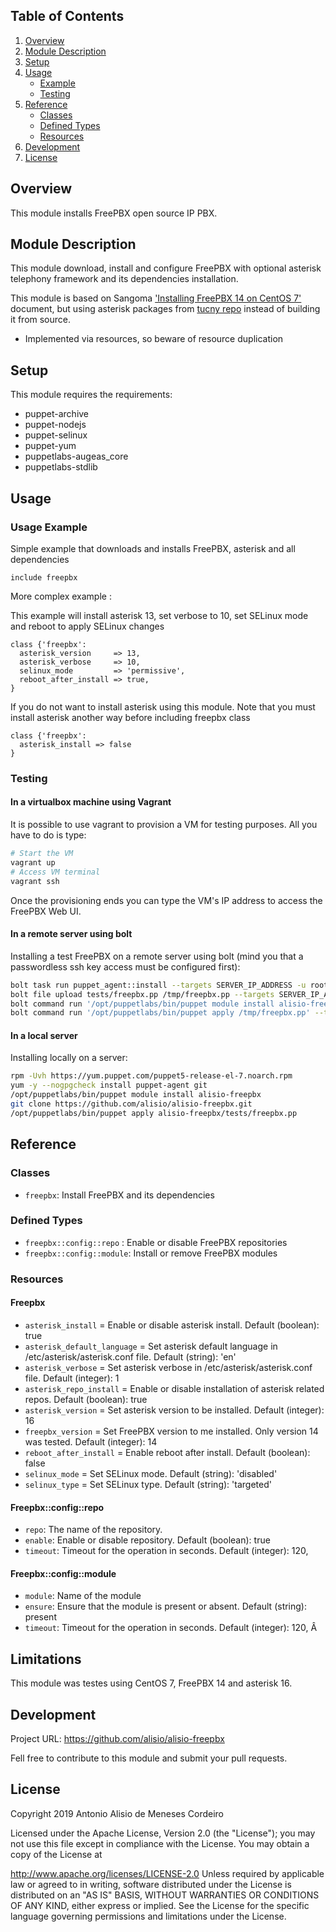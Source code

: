## Table of Contents

1. [Overview](#overview)
1. [Module Description](#module-description)
1. [Setup](#setup)
1. [Usage](#usage)
   * [Example](#usage-example)
   * [Testing](#testing)
1. [Reference](#reference)
   * [Classes](#classes)
   * [Defined Types](#defined-types)
   * [Resources](#resources)
1. [Development](#development)
1. [License](#license)

## Overview

This module installs FreePBX open source IP PBX.

## Module Description

This module download, install and configure FreePBX with optional asterisk telephony framework and its dependencies installation.

This module is based on Sangoma ['Installing FreePBX 14 on CentOS 7'](https://wiki.freepbx.org/display/FOP/Installing+FreePBX+14+on+CentOS+7) document, but using asterisk packages from
[tucny repo](https://www.tucny.com/telephony/asterisk-rpms) instead of building it from source.

<!-- [puppet-staging](https://github.com/voxpupuli/puppet-staging): -->

* Implemented via resources, so beware of resource duplication

## Setup

This module requires the requirements:
* puppet-archive
* puppet-nodejs
* puppet-selinux
* puppet-yum
* puppetlabs-augeas_core
* puppetlabs-stdlib

## Usage

### Usage Example

Simple example that downloads and installs FreePBX, asterisk and all dependencies

```puppet
include freepbx
```

More complex example :

This example will install asterisk 13, set verbose to 10, set SELinux mode and
reboot to apply SELinux changes
```puppet
class {'freepbx':
  asterisk_version     => 13,
  asterisk_verbose     => 10,
  selinux_mode         => 'permissive',
  reboot_after_install => true,
}
```

If you do not want to install asterisk using this module. Note that you must install
asterisk another way before including freepbx class
```puppet
class {'freepbx':
  asterisk_install => false
}
```

### Testing

#### In a virtualbox machine using Vagrant
It is possible to use vagrant to provision a VM for testing purposes. All you
have to do is type:

```sh
# Start the VM
vagrant up
# Access VM terminal
vagrant ssh
```
Once the provisioning ends you can type the VM's IP address to access the FreePBX Web UI.

#### In a remote server using bolt

Installing a test FreePBX on a remote server using bolt (mind you that a passwordless ssh key access must be configured first):

```sh
bolt task run puppet_agent::install --targets SERVER_IP_ADDRESS -u root
bolt file upload tests/freepbx.pp /tmp/freepbx.pp --targets SERVER_IP_ADDRESS -u root
bolt command run '/opt/puppetlabs/bin/puppet module install alisio-freepbx' --targets SERVER_IP_ADDRESS -u root
bolt command run '/opt/puppetlabs/bin/puppet apply /tmp/freepbx.pp' --targets SERVER_IP_ADDRESS -u root

```

#### In a local server

Installing locally on a server:

```bash
rpm -Uvh https://yum.puppet.com/puppet5-release-el-7.noarch.rpm
yum -y --nogpgcheck install puppet-agent git
/opt/puppetlabs/bin/puppet module install alisio-freepbx
git clone https://github.com/alisio/alisio-freepbx.git
/opt/puppetlabs/bin/puppet apply alisio-freepbx/tests/freepbx.pp
```

## Reference

### Classes

* `freepbx`: Install FreePBX and its dependencies

### Defined Types

* `freepbx::config::repo` : Enable or disable FreePBX repositories
* `freepbx::config::module`: Install or remove FreePBX modules


### Resources

#### Freepbx

* `asterisk_install`          = Enable or disable asterisk install. Default (boolean): true
* `asterisk_default_language` = Set asterisk default language in /etc/asterisk/asterisk.conf file. Default (string): 'en'
* `asterisk_verbose`          = Set asterisk verbose in /etc/asterisk/asterisk.conf file. Default (integer): 1
* `asterisk_repo_install`     = Enable or disable installation of asterisk related repos. Default (boolean): true
* `asterisk_version`          = Set asterisk version to be installed. Default (integer): 16
* `freepbx_version`           = Set FreePBX version to me installed. Only version 14 was tested. Default (integer): 14
* `reboot_after_install`      = Enable reboot after install. Default (boolean): false
* `selinux_mode`              = Set SELinux mode. Default (string): 'disabled'
* `selinux_type`              = Set SELinux type. Default (string): 'targeted'

#### Freepbx::config::repo

* `repo`: The name of the repository.
* `enable`: Enable or disable repository. Default (boolean): true
* `timeout`: Timeout for the operation in seconds. Default (integer): 120,

#### Freepbx::config::module

* `module`: Name of the module
* `ensure`: Ensure that the module is present or absent. Default (string): present
* `timeout`: Timeout for the operation in seconds. Default (integer): 120,
Â

## Limitations

This module was testes using CentOS 7, FreePBX 14 and asterisk 16.

## Development

Project URL: https://github.com/alisio/alisio-freepbx

Fell free to contribute to this module and submit your pull requests.

## License
Copyright 2019 Antonio Alisio de Meneses Cordeiro

Licensed under the Apache License, Version 2.0 (the "License"); you may not use this file except in compliance with the License. You may obtain a copy of the License at

http://www.apache.org/licenses/LICENSE-2.0
Unless required by applicable law or agreed to in writing, software distributed under the License is distributed on an "AS IS" BASIS, WITHOUT WARRANTIES OR CONDITIONS OF ANY KIND, either express or implied. See the License for the specific language governing permissions and limitations under the License.
